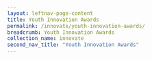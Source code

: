 ```yaml
---
layout: leftnav-page-content
title: Youth Innovation Awards
permalink: /innovate/youth-innovation-awards/
breadcrumb: Youth Innovation Awards
collection_name: innovate
second_nav_title: "Youth Innovation Awards"
---
```


